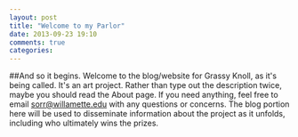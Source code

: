 ```yaml
---
layout: post
title: "Welcome to my Parlor"
date: 2013-09-23 19:10
comments: true
categories: 
---
```


##And so it begins.
Welcome to the blog/website for Grassy Knoll, as it's being called. It's an art project. Rather than type out the description twice, maybe you should read the About page. If you need anything, feel free to email <a href="mailto:sorr@willamette.edu">sorr@willamette.edu</a> with any questions or concerns. The blog portion here will be used to disseminate information about the project as it unfolds, including who ultimately wins the prizes.